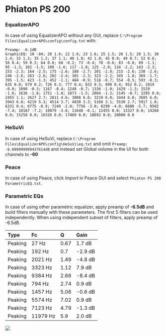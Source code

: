 # Phiaton PS 200

### EqualizerAPO
In case of using EqualizerAPO without any GUI, replace `C:\Program Files\EqualizerAPO\config\config.txt`
with:
```
Preamp: -6.1dB
GraphicEQ: 10 -84; 20 1.6; 22 1.6; 23 1.6; 25 1.5; 26 1.5; 28 1.5; 30 1.4; 32 1.3; 35 1.2; 37 1.1; 40 1.0; 42 1.0; 45 0.9; 49 0.7; 52 0.6; 56 0.4; 59 0.3; 64 0.0; 68 -0.2; 73 -0.4; 78 -0.6; 83 -0.8; 89 -1.1; 95 -1.3; 102 -1.5; 109 -1.6; 117 -1.8; 125 -2.0; 134 -2.2; 143 -2.3; 153 -2.3; 164 -2.5; 175 -2.6; 188 -2.7; 201 -2.8; 215 -2.6; 230 -2.6; 246 -2.6; 263 -2.6; 282 -2.4; 301 -2.3; 323 -2.2; 345 -1.8; 369 -1.7; 395 -1.5; 423 -1.3; 452 -1.1; 484 -0.9; 518 -0.7; 554 -0.5; 593 -0.3; 635 0.0; 679 0.2; 726 0.3; 777 0.4; 832 0.5; 890 0.4; 952 0.2; 1019 -0.0; 1090 -0.3; 1167 -0.4; 1248 -0.7; 1336 -1.0; 1429 -1.3; 1529 -1.6; 1636 -1.8; 1751 -1.8; 1873 -1.5; 2004 -1.2; 2145 -0.7; 2295 0.0; 2455 1.1; 2627 2.7; 2811 4.6; 3008 6.0; 3219 6.0; 3444 6.0; 3685 6.0; 3943 6.0; 4219 5.3; 4514 3.7; 4830 3.3; 5168 3.1; 5530 2.7; 5917 1.8; 6331 0.4; 6775 -0.9; 7249 -2.0; 7756 -3.0; 8299 -4.0; 8880 -5.7; 9502 -7.4; 10167 -7.2; 10879 -3.6; 11640 -0.1; 12455 0.0; 13327 0.0; 14260 0.0; 15258 0.0; 16326 0.0; 17469 0.0; 18692 0.0; 20000 0.0
```

### HeSuVi
In case of using HeSuVi, replace `C:\Program Files\EqualizerAPO\config\HeSuVi\eq.txt` and omit `Preamp:
-6.099999999437614dB` and instead set Global volume in the UI for both channels to **-60**

### Peace
In case of using Peace, click *Import* in Peace GUI and select `Phiaton PS 200 ParametricEQ.txt`.

### Parametric EQs
In case of using other parametric equalizer, apply preamp of **-6.5dB** and build filters manually
with these parameters. The first 5 filters can be used independently.
When using independent subset of filters, apply preamp of -6.5dB.

| Type    | Fc       |    Q | Gain    |
|:--------|:---------|:-----|:--------|
| Peaking | 27 Hz    | 0.67 | 1.7 dB  |
| Peaking | 192 Hz   | 0.7  | -2.9 dB |
| Peaking | 2021 Hz  | 1.49 | -4.8 dB |
| Peaking | 3323 Hz  | 1.12 | 7.9 dB  |
| Peaking | 9384 Hz  | 2.66 | -8.4 dB |
| Peaking | 794 Hz   | 2.74 | 0.9 dB  |
| Peaking | 1457 Hz  | 5.06 | -0.6 dB |
| Peaking | 5574 Hz  | 7.02 | 0.9 dB  |
| Peaking | 7123 Hz  | 4.79 | -1.3 dB |
| Peaking | 11979 Hz | 5.9  | 2.0 dB  |

![](https://raw.githubusercontent.com/jaakkopasanen/AutoEq/master/results/headphonecom/sbaf-serious/Phiaton%20PS%20200/Phiaton%20PS%20200.png)